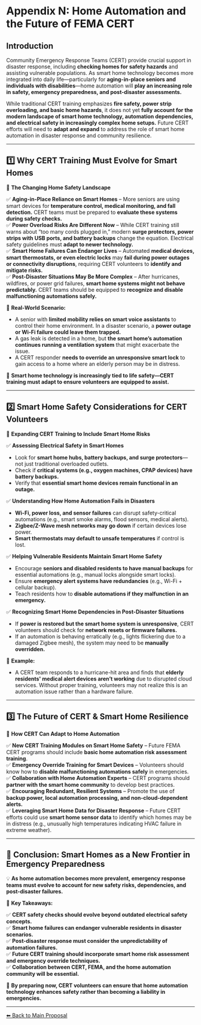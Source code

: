 # **Appendix N: Home Automation and the Future of FEMA CERT**

## **Introduction**

Community Emergency Response Teams (CERT) provide crucial support in disaster response, including **checking homes for safety hazards** and assisting vulnerable populations. As smart home technology becomes more integrated into daily life—particularly for **aging-in-place seniors and individuals with disabilities**—home automation will **play an increasing role in safety, emergency preparedness, and post-disaster assessments.**

While traditional CERT training emphasizes **fire safety, power strip overloading, and basic home hazards**, it does not yet **fully account for the modern landscape of smart home technology, automation dependencies, and electrical safety in increasingly complex home setups.** Future CERT efforts will need to **adapt and expand** to address the role of smart home automation in disaster response and community resilience.

---

## **1️⃣ Why CERT Training Must Evolve for Smart Homes**

🚨 **The Changing Home Safety Landscape**

✅ **Aging-in-Place Reliance on Smart Homes** – More seniors are using smart devices for **temperature control, medical monitoring, and fall detection.** CERT teams must be prepared to **evaluate these systems during safety checks.**  
✅ **Power Overload Risks Are Different Now** – While CERT training still warns about “too many cords plugged in,” modern **surge protectors, power strips with USB ports, and battery backups** change the equation. Electrical safety guidelines must **adapt to newer technology.**  
✅ **Smart Home Failures Can Endanger Lives** – Automated **medical devices, smart thermostats, or even electric locks** may **fail during power outages or connectivity disruptions**, requiring CERT volunteers to **identify and mitigate risks.**  
✅ **Post-Disaster Situations May Be More Complex** – After hurricanes, wildfires, or power grid failures, **smart home systems might not behave predictably.** CERT teams should be equipped to **recognize and disable malfunctioning automations safely.**

📌 **Real-World Scenario:**  
- A senior with **limited mobility relies on smart voice assistants** to control their home environment. In a disaster scenario, a **power outage or Wi-Fi failure could leave them trapped.** 
- A gas leak is detected in a home, but **the smart home’s automation continues running a ventilation system** that might exacerbate the issue. 
- A CERT responder **needs to override an unresponsive smart lock** to gain access to a home where an elderly person may be in distress. 

🔹 **Smart home technology is increasingly tied to life safety—CERT training must adapt to ensure volunteers are equipped to assist.**

---

## **2️⃣ Smart Home Safety Considerations for CERT Volunteers**

🚀 **Expanding CERT Training to Include Smart Home Risks**

✅ **Assessing Electrical Safety in Smart Homes**  
- Look for **smart home hubs, battery backups, and surge protectors**—not just traditional overloaded outlets.  
- Check if **critical systems (e.g., oxygen machines, CPAP devices) have battery backups.**  
- Verify that **essential smart home devices remain functional in an outage.**  

✅ **Understanding How Home Automation Fails in Disasters**  
- **Wi-Fi, power loss, and sensor failures** can disrupt safety-critical automations (e.g., smart smoke alarms, flood sensors, medical alerts).  
- **Zigbee/Z-Wave mesh networks may go down** if certain devices lose power.  
- **Smart thermostats may default to unsafe temperatures** if control is lost.  

✅ **Helping Vulnerable Residents Maintain Smart Home Safety**  
- Encourage **seniors and disabled residents to have manual backups** for essential automations (e.g., manual locks alongside smart locks).  
- Ensure **emergency alert systems have redundancies** (e.g., Wi-Fi + cellular backup).  
- Teach residents how to **disable automations if they malfunction in an emergency.**

✅ **Recognizing Smart Home Dependencies in Post-Disaster Situations**  
- If **power is restored but the smart home system is unresponsive**, CERT volunteers should check for **network resets or firmware failures.**  
- If an automation is behaving erratically (e.g., lights flickering due to a damaged Zigbee mesh), the system may need to be **manually overridden.**

📌 **Example:**
- A CERT team responds to a hurricane-hit area and finds that **elderly residents' medical alert devices aren’t working** due to disrupted cloud services. Without proper training, volunteers may not realize this is an automation issue rather than a hardware failure.

---

## **3️⃣ The Future of CERT & Smart Home Resilience**

🚨 **How CERT Can Adapt to Home Automation**

✅ **New CERT Training Modules on Smart Home Safety** – Future FEMA CERT programs should include **basic home automation risk assessment training**.  
✅ **Emergency Override Training for Smart Devices** – Volunteers should know how to **disable malfunctioning automations safely** in emergencies.  
✅ **Collaboration with Home Automation Experts** – CERT programs should **partner with the smart home community** to develop best practices.  
✅ **Encouraging Redundant, Resilient Systems** – Promote the use of **backup power, local automation processing, and non-cloud-dependent alerts.**  
✅ **Leveraging Smart Home Data for Disaster Response** – Future CERT efforts could use **smart home sensor data** to identify which homes may be in distress (e.g., unusually high temperatures indicating HVAC failure in extreme weather).  

---

## **🚀 Conclusion: Smart Homes as a New Frontier in Emergency Preparedness**

💡 **As home automation becomes more prevalent, emergency response teams must evolve to account for new safety risks, dependencies, and post-disaster failures.**

🚨 **Key Takeaways:**

✅ **CERT safety checks should evolve beyond outdated electrical safety concepts.**  
✅ **Smart home failures can endanger vulnerable residents in disaster scenarios.**  
✅ **Post-disaster response must consider the unpredictability of automation failures.**  
✅ **Future CERT training should incorporate smart home risk assessment and emergency override techniques.**  
✅ **Collaboration between CERT, FEMA, and the home automation community will be essential.**  

🔹 **By preparing now, CERT volunteers can ensure that home automation technology enhances safety rather than becoming a liability in emergencies.**

---

[⬅ Back to Main Proposal](README.md)
